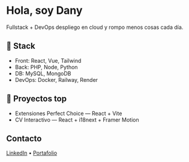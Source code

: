 #  Hola, soy Dany
Fullstack + DevOps despliego en cloud y rompo menos cosas cada día.

## 🚀 Stack
- Front: React, Vue, Tailwind
- Back: PHP, Node, Python
- DB: MySQL, MongoDB
- DevOps: Docker, Railway, Render

## 📌 Proyectos top
- Extensiones Perfect Choice — React + Vite
- CV Interactivo — React + i18next + Framer Motion

##  Contacto
[LinkedIn](#) • [Portafolio](#)
